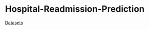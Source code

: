 # Hospital-Readmission-Prediction
[Datasets](https://archive.ics.uci.edu/dataset/296/diabetes+130-us+hospitals+for+years+1999-2008)
